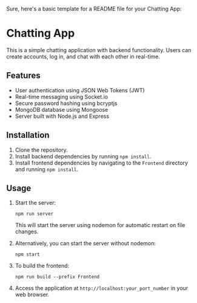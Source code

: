 Sure, here's a basic template for a README file for your Chatting App:

# Chatting App

This is a simple chatting application with backend functionality. Users can create accounts, log in, and chat with each other in real-time.

## Features
- User authentication using JSON Web Tokens (JWT)
- Real-time messaging using Socket.io
- Secure password hashing using bcryptjs
- MongoDB database using Mongoose
- Server built with Node.js and Express

## Installation
1. Clone the repository.
2. Install backend dependencies by running `npm install`.
3. Install frontend dependencies by navigating to the `Frontend` directory and running `npm install`.

## Usage
1. Start the server: 
    ```
    npm run server 
    ```
   This will start the server using nodemon for automatic restart on file changes.

2. Alternatively, you can start the server without nodemon:
    ```
    npm start 
    ```

3. To build the frontend:
   ```
   npm run build --prefix Frontend 
   ```

4. Access the application at `http://localhost:your_port_number` in your web browser.

